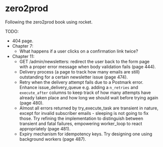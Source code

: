 # zero2prod

Following the zero2prod book using rocket.

TODO:
- 404 page.
- Chapter 7:
  - What happens if a user clicks on a confirmation link twice?
- Chapter 11:
  - GET /admin/newsletters: redirect the user back to the form page with a proper error message when body
    validation fails (page 444).
  - Delivery process (a page to track how many emails are still) outstanding for a certain newsletter
    issue (page 474).
  - Retry when the delivery attempt fails due to a Postmark error. Enhance issue_delivery_queue e.g. adding
    a `n_retries` and `execute_after` columns to keep track of how many attempts have already taken place
    and how long we should wait before trying again (page 480).
  - Almost all errors returned by try_execute_task are transient in nature, except for invalid subscriber
    emails - sleeping is not going to fix those. Try refining the implementation to distinguish between
    transient and fatal failures, empowering worker_loop to react appropriately (page 481).
  - Expiry mechanism for idempotency keys. Try designing one using background workers (page 487).

